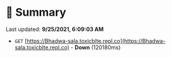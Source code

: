 # 📖 Summary
Last updated: **9/25/2021, 6:09:03 AM**

- `GET` [https://Bhadwa-sala.toxicblte.repl.co](https://Bhadwa-sala.toxicblte.repl.co) - **Down** (120180ms)
